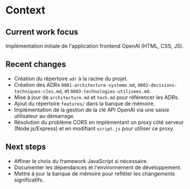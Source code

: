 # Context

## Current work focus
Implémentation initiale de l'application frontend OpenAI (HTML, CSS, JS).

## Recent changes
- Création du répertoire `adr` à la racine du projet.
- Création des ADRs `0001-architecture-systeme.md`, `0002-decisions-techniques-cles.md`, et `0003-technologies-utilisees.md`.
- Mise à jour de `architecture.md` et `tech.md` pour référencer les ADRs.
- Ajout du répertoire `features/` dans la banque de mémoire.
- Implémentation de la gestion de la clé API OpenAI via une saisie utilisateur au démarrage.
- Résolution du problème CORS en implémentant un proxy côté serveur (Node.js/Express) et en modifiant `script.js` pour utiliser ce proxy.

## Next steps
- Affiner le choix du framework JavaScript si nécessaire.
- Documenter les dépendances et l'environnement de développement.
- Mettre à jour la banque de mémoire pour refléter les changements significatifs.